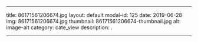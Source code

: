 
---
title: 86171561206674.jpg
layout: default
modal-id: 125
date: 2019-06-28
img: 86171561206674.jpg
thumbnail: 86171561206674-thumbnail.jpg
alt: image-alt
category: cate_view
description: .

---
